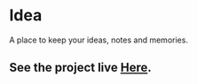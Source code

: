# Idea

A place to keep your ideas, notes and memories.

## See the project live [Here](https://peeyushkumar.github.io/idea/).
